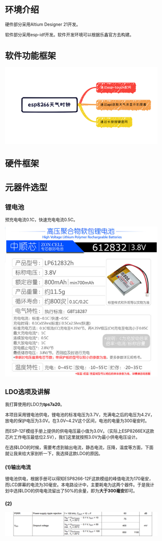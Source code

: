 



# 环境介绍

硬件部分采用Altium Designer 21开发。

软件部分采用esp-idf开发。软件开发环境可以根据乐鑫官方去构建。



# 软件功能框架

<p align="center">
    <img src="Images/Snipaste_2023-02-13_16-27-06.png">
</p>

# 硬件框架

# 元器件选型



## 锂电池

预充电电流0.1C，快速充电电流0.5C。

<p align="center">
    <img src="Images/Snipaste_2023-02-19_13-40-31.png">
</p>

## LDO选项及讲解
我打算使用的LDO为**tps7a20**。

本项目采用锂电池供电，锂电池的标准电压为3.7V，充满电之后的电压为4.2V，放电的保护电压为3.0V。在3.0V~4.2V这个区间，电池的电量为300毫安时。

而ESP-12F模组手册上提供的供电电压最小值为3.0V。（实际上ESP8266EX这款芯片工作电压最低位2.5V），我们这里就按照3.0V为最小供电电压设计。

在选择LDO的时候，需要考虑到输出电流，静态电流，压降，温度等方面，下面就让我来给大家剖析一下，我选择这款LDO的原因。

### (1)输出电流

锂电池供电，根据手册可以得知ESP8266-12F这款模组的峰值电流为170毫安，而LCD屏幕的电流为30毫安。本电路设计中，主要耗电为这两个器件。于是我计划中选择LDO的供电电流留出了50%的余量，即为**大于300毫安**即可。

### (2)



<p align="center">
    <img src="Images/Snipaste_2023-02-15_19-58-13.png">
</p>